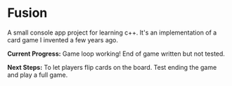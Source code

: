 # Fusion
A small console app project for learning c++. It's an implementation of a card game I invented a few years ago.

**Current Progress:**
Game loop working! End of game written but not tested. 

**Next Steps:**
To let players flip cards on the board. Test ending the game and play a full game.
